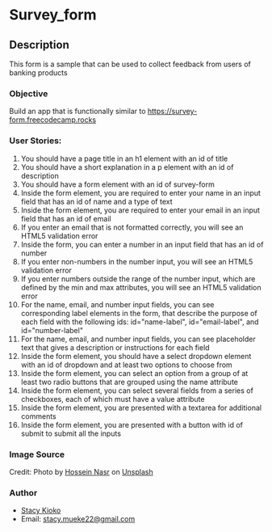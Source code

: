 # Survey_form


## Description

This form is a sample that can be used to collect feedback from users of banking products

### Objective
Build an app that is functionally similar to https://survey-form.freecodecamp.rocks

### User Stories:
1. You should have a page title in an h1 element with an id of title
2. You should have a short explanation in a p element with an id of description
3. You should have a form element with an id of survey-form
4. Inside the form element, you are required to enter your name in an input field that has an id of name and a type of text
5. Inside the form element, you are required to enter your email in an input field that has an id of email
6. If you enter an email that is not formatted correctly, you will see an HTML5 validation error
7. Inside the form, you can enter a number in an input field that has an id of number
8. If you enter non-numbers in the number input, you will see an HTML5 validation error
9. If you enter numbers outside the range of the number input, which are defined by the min and max attributes, you will see an HTML5 validation error
10. For the name, email, and number input fields, you can see corresponding label elements in the form, that describe the purpose of each field with the following ids: id="name-label", id="email-label", and id="number-label"
11. For the name, email, and number input fields, you can see placeholder text that gives a description or instructions for each field
12. Inside the form element, you should have a select dropdown element with an id of dropdown and at least two options to choose from
13. Inside the form element, you can select an option from a group of at least two radio buttons that are grouped using the name attribute
14. Inside the form element, you can select several fields from a series of checkboxes, each of which must have a value attribute
15. Inside the form element, you are presented with a textarea for additional comments
16. Inside the form element, you are presented with a button with id of submit to submit all the inputs


### Image Source
Credit: Photo by <a href="https://unsplash.com/@nasrphotos?utm_source=unsplash&utm_medium=referral&utm_content=creditCopyText">Hossein Nasr</a> on <a href="https://unsplash.com/t/textures-patterns?utm_source=unsplash&utm_medium=referral&utm_content=creditCopyText">Unsplash</a>

### Author

- <a href="https://github.com/StacyKioko/">Stacy Kioko</a>
- Email: <a href="stacy.mueke22@gmail.com">stacy.mueke22@gmail.com</a>
